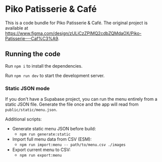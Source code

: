 # Piko Patisserie & Café

This is a code bundle for Piko Patisserie & Café. The original project is available at https://www.figma.com/design/zULiCzZPIMQ2cdbZQMdaOX/Piko-Patisserie---Caf%C3%A9.

## Running the code

Run `npm i` to install the dependencies.

Run `npm run dev` to start the development server.

### Static JSON mode

If you don't have a Supabase project, you can run the menu entirely from a static JSON file. Generate the file once and the app will read from `public/static/menu.json`.

Additional scripts:

- Generate static menu JSON before build:
  - `npm run generate:static`
- Import full menu data from CSV (ESM):
  - `npm run import:menu -- path/to/menu.csv ./images`
- Export current menu to CSV:
  - `npm run export:menu`
